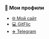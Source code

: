 ### 🔗 Мои профили  
- [🌐 Мой сайт](https://bereznyak72.github.io/)  
- [💻 GitFlic](https://gitflic.ru/user/have-a-good-day)  
- [✈️ Telegram](https://t.me/a5276)  
